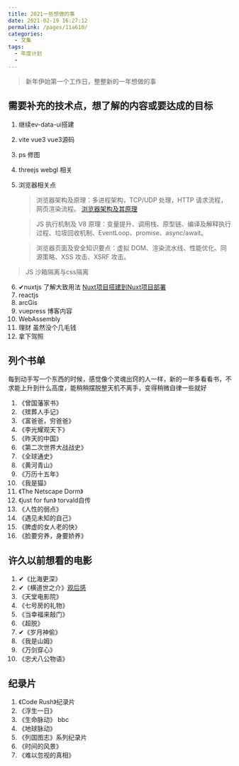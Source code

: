 ```yaml
---
title: 2021一些想做的事
date: 2021-02-19 16:27:12
permalink: /pages/11a610/
categories:
  - 文集
tags:
  - 年度计划
  - 
---
```

  > 新年伊始第一个工作日，整整新的一年想做的事

  ## 需要补充的技术点，想了解的内容或要达成的目标
  1. 继续ev-data-ui搭建 
  2. vite vue3 vue3源码
  3. ps 修图 
  4. threejs webgl 相关
  5. 浏览器相关点   
     > 浏览器架构及原理：多进程架构，TCP/UDP 处理，HTTP 请求流程，网页渲染流程。 
     [浏览器架构及其原理](https://julie7366.github.io/my-blog/pages/d657bb/)

	 > JS 执行机制及 V8 原理：变量提升、调用栈、原型链、编译及解释执行过程、垃圾回收机制、EventLoop、promise、async/await。 

	 > 浏览器页面及安全知识要点：虚拟 DOM、渲染流水线、性能优化、同源策略、XSS 攻击、XSRF 攻击。   
   > JS 沙箱隔离与css隔离
  6. ✔nuxtjs  了解大致用法   [Nuxt项目搭建到Nuxt项目部署](https://www.jianshu.com/p/bbe874c32f90)
  7. reactjs
  8. arcGis 
  9.  vuepress 博客内容
  10. WebAssembly 
  11. 理财 虽然没个几毛钱
  12. 拿下驾照

  ## 列个书单

  每到动手写一个东西的时候，感觉像个灵魂出窍的人一样，新的一年多看看书，不求能上升到什么高度，能稍稍摆脱整天机不离手，变得稍微自律一些就好
  1. 《曾国藩家书》
  2. 《殡葬人手记》
  3. 《富爸爸，穷爸爸》
  4. 《李光耀观天下》
  5. 《昨天的中国》
  6. 《第二次世界大战战史》
  7. 《全球通史》
  8. 《黄河青山》
  9. 《万历十五年》
  10. 《我是猫》
  11. 《The Netscape Dorm》
  12. 《just for fun》 torvald自传
  13. 《人性的弱点》
  14. 《遇见未知的自己》
  17. 《脾虚的女人老的快》
  18. 《脸要穷养，身要娇养》
   
   ## 许久以前想看的电影
   1. ✔《比海更深》
   2. ✔《横道世之介》[观后感](https://julie7366.github.io/my-blog/pages/6d62b7/)
   3. 《天堂电影院》
   4. 《七号房的礼物》
   5. 《当幸福来敲门》
   6. 《超脱》   
   7. ✔《岁月神偷》
   8. 《我是山姆》
   9. 《万剑穿心》
   10. 《忠犬八公物语》
   
   ## 纪录片
   1. 《Code Rush》纪录片
   2. 《浮生一日》
   3. 《生命脉动》 bbc
   4. 《地球脉动》
   5. 《列国图志》系列纪录片
   6. 《时间的风景》
   7. 《难以忽视的真相》
    
    
   